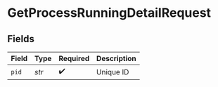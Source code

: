 # GetProcessRunningDetailRequest


## Fields

| Field              | Type               | Required           | Description        |
| ------------------ | ------------------ | ------------------ | ------------------ |
| `pid`              | *str*              | :heavy_check_mark: | Unique ID          |